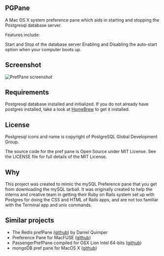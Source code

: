## PGPane

A Mac OS X system preference pane which aids in starting and stopping the Postgresql database server.

Features include:

Start and Stop of the database server
Enabling and Disabling the auto-start option when your computer boots up.

## Screenshot

![PrefPane screenshot](https://github.com/jwang/pgpane/raw/master/Postgres.png)

## Requirements

Postgresql database installed and initialized. If you do not already have postgres installed, take a look at [HomeBrew](http://mxcl.github.com/homebrew/) to get it installed.

## License

Postgresql icons and name is copyright of PostgreSQL Global Development Group.

The source code for the pref pane is Open Source under MIT License. See the LICENSE file for full details of the MIT License.

## Why

This project was created to mimic the mySQL Preference pane that you get from downloading the mySQL tarball. It was originally created to help the interns and creative team in getting their Ruby on Rails system set up with Postgres for doing the CSS and HTML of Rails apps, and are not too familiar with the Terminal app and unix commands.

## Similar projects

* The Redis prefPane ([github](https://github.com/dquimper/Redis.prefPane)) by Daniel Quimper
* Preference Pane for MacFUSE ([github](https://github.com/liquid/MacFUSE-PrefPane))
* PassengerPrefPane compiled for OSX Lion Intel 64-bits ([github](https://github.com/SoftwhisperSL/PassengerPrefPane-OSX10.7))
* mongoDB pref pane for MacOS X ([github](https://github.com/ivanvc/mongodb-prefpane))

